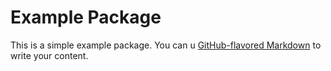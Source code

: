# Example Package

This is a simple example package. You can u
[GitHub-flavored Markdown](https://guides.github.com/features/mastering-markdown/)
to write your content. 


 
